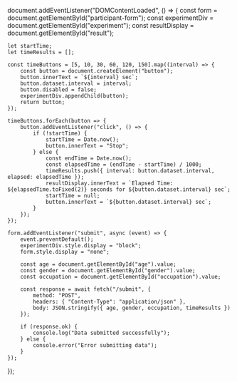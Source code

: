 document.addEventListener("DOMContentLoaded", () => {
    const form = document.getElementById("participant-form");
    const experimentDiv = document.getElementById("experiment");
    const resultDisplay = document.getElementById("result");
    
    let startTime;
    let timeResults = [];
    
    const timeButtons = [5, 10, 30, 60, 120, 150].map((interval) => {
        const button = document.createElement("button");
        button.innerText = `${interval} sec`;
        button.dataset.interval = interval;
        button.disabled = false;
        experimentDiv.appendChild(button);
        return button;
    });
    
    timeButtons.forEach(button => {
        button.addEventListener("click", () => {
            if (!startTime) {
                startTime = Date.now();
                button.innerText = "Stop";
            } else {
                const endTime = Date.now();
                const elapsedTime = (endTime - startTime) / 1000;
                timeResults.push({ interval: button.dataset.interval, elapsed: elapsedTime });
                resultDisplay.innerText = `Elapsed Time: ${elapsedTime.toFixed(2)} seconds for ${button.dataset.interval} sec`;
                startTime = null;
                button.innerText = `${button.dataset.interval} sec`;
            }
        });
    });
    
    form.addEventListener("submit", async (event) => {
        event.preventDefault();
        experimentDiv.style.display = "block";
        form.style.display = "none";
        
        const age = document.getElementById("age").value;
        const gender = document.getElementById("gender").value;
        const occupation = document.getElementById("occupation").value;
        
        const response = await fetch("/submit", {
            method: "POST",
            headers: { "Content-Type": "application/json" },
            body: JSON.stringify({ age, gender, occupation, timeResults })
        });
        
        if (response.ok) {
            console.log("Data submitted successfully");
        } else {
            console.error("Error submitting data");
        }
    });
});
